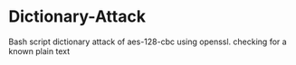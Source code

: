 # Dictionary-Attack
Bash script dictionary attack of aes-128-cbc using openssl. checking for a known plain text
